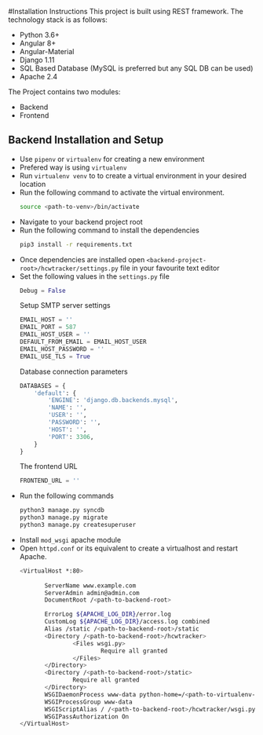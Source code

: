 #Installation Instructions
This project is built using REST framework. The technology stack is as follows:
* Python 3.6+
* Angular 8+
* Angular-Material
* Django 1.11
* SQL Based Database (MySQL is preferred but any SQL DB can be used)
* Apache 2.4

The Project contains two modules:
* Backend
* Frontend

## Backend Installation and Setup
* Use `pipenv` or `virtualenv` for creating a new environment
* Prefered way is using `virtualenv`
* Run `virtualenv venv` to to create a virtual environment in your desired location
* Run the following command to activate the virtual environment.
    ```bash
    source <path-to-venv>/bin/activate
    ```
* Navigate to your backend project root
* Run the following command to install the dependencies
    ```bash
    pip3 install -r requirements.txt
    ```
* Once dependencies are installed open `<backend-project-root>/hcwtracker/settings.py` file in your favourite text editor
* Set the following values in the `settings.py` file
    ```python
    Debug = False
    ```  
    Setup SMTP server settings
    ```python
    EMAIL_HOST = ''
    EMAIL_PORT = 587
    EMAIL_HOST_USER = ''
    DEFAULT_FROM_EMAIL = EMAIL_HOST_USER
    EMAIL_HOST_PASSWORD = ''
    EMAIL_USE_TLS = True
    ```
    Database connection parameters
    ```python
    DATABASES = {
        'default': {
            'ENGINE': 'django.db.backends.mysql',
            'NAME': '',
            'USER': '',
            'PASSWORD': '',
            'HOST': '',
            'PORT': 3306,
        }
    }
    ```
    The frontend URL
    ```python
    FRONTEND_URL = ''
    ```
 * Run the following commands
     ```bash
    python3 manage.py syncdb
    python3 manage.py migrate
    python3 manage.py createsuperuser
    ```
 * Install `mod_wsgi` apache module
 * Open `httpd.conf` or its equivalent to create a virtualhost and restart Apache.
     ```bash
     <VirtualHost *:80>
            
            ServerName www.example.com
            ServerAdmin admin@admin.com
            DocumentRoot /<path-to-backend-root>
    
            ErrorLog ${APACHE_LOG_DIR}/error.log
            CustomLog ${APACHE_LOG_DIR}/access.log combined
            Alias /static /<path-to-backend-root>/static 
            <Directory /<path-to-backend-root>/hcwtracker>
                    <Files wsgi.py>
                            Require all granted
                    </Files>
            </Directory>
            <Directory /<path-to-backend-root>/static>
                    Require all granted
            </Directory>
            WSGIDaemonProcess www-data python-home=/<path-to-virtualenv-root> python-path=/<path-to-backend-root> processes=2 maximum-requests=100
            WSGIProcessGroup www-data
            WSGIScriptAlias / /<path-to-backend-root>/hcwtracker/wsgi.py process-group=www-data
            WSGIPassAuthorization On
    </VirtualHost>
    ```

